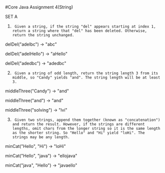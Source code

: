 #Core Java Assignment 4(String)

SET A

 

1.      Given a string, if the string "del" appears starting at index 1, return a string where that "del" has been deleted. Otherwise, return the string unchanged.

 

delDel("adelbc") → "abc"

delDel("adelHello") → "aHello"

delDel("adedbc") → "adedbc"

 

2.      Given a string of odd length, return the string length 3 from its middle, so "Candy" yields "and". The string length will be at least 3.

 

middleThree("Candy") → "and"

middleThree("and") → "and"

middleThree("solving") → "lvi"

 

3.      Given two strings, append them together (known as "concatenation") and return the result. However, if the strings are different lengths, omit chars from the longer string so it is the same length as the shorter string. So "Hello" and "Hi" yield "loHi". The strings may be any length.

 

minCat("Hello", "Hi") → "loHi"

minCat("Hello", "java") → "ellojava"

minCat("java", "Hello") → "javaello"